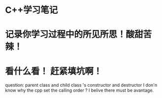 # C++学习笔记

# 记录你学习过程中的所见所思！酸甜苦辣！

# 看什么看！ 赶紧填坑啊！ 

question:
parent class and child class 's constructor and destructor 
I don'n know why the cpp set the calling order ? I belive there must be avantage.
